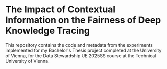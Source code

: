 # The Impact of Contextual Information on the Fairness of Deep Knowledge Tracing
This repository contains the code and metadata from the experiments implemented for my Bachelor's Thesis project completed at the University of Vienna, for the Data Stewardship UE 2025SS course at the Technical University of Vienna.
